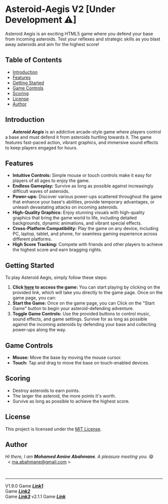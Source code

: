# Asteroid-Aegis V2 [Under Development ⚠]

Asteroid Aegis is an exciting HTML5 game where you defend your base from incoming asteroids. Test your reflexes and strategic skills as you blast away asteroids and aim for the highest score!


## Table of Contents
- [Introduction](#introduction)
- [Features](#features)
- [Getting Started](#getting-started)
- [Game Controls](#game-controls)
- [Scoring](#scoring)
- [License](#license)
- [Author](#author)



<h2 id='introduction'>Introduction</h2>

&nbsp; &nbsp; &nbsp; ***Asteroid Aegis*** is an addictive arcade-style game where players control a base and must defend it from asteroids hurtling towards it. The game features fast-paced action, vibrant graphics, and immersive sound effects to keep players engaged for hours.

<h2 id='features'>Features</h2>

* **Intuitive Controls:** Simple mouse or touch controls make it easy for players of all ages to enjoy the game.
* **Endless Gameplay:** Survive as long as possible against increasingly difficult waves of asteroids.
* **Power-ups:** Discover various power-ups scattered throughout the game that enhance your base's abilities, provide temporary advantages, or unleash devastating attacks on incoming asteroids.
* **High-Quality Graphics:** Enjoy stunning visuals with high-quality graphics that bring the game world to life, including detailed backgrounds, dynamic animations, and vibrant special effects.
* **Cross-Platform Compatibility:** Play the game on any device, including PC, laptop, tablet, and phone, for seamless gaming experience across different platforms.
* **High Score Tracking:** Compete with friends and other players to achieve the highest score and earn bragging rights.

<h2 id='getting-started'>Getting Started</h2>

To play Asteroid Aegis, simply follow these steps:
1. **Click [**here**](https://ma-abahmane.github.io/Asteroid-Aegis/) to access the game:** You can start playing by clicking on the provided link, which will take you directly to the game page.
Once on the game page, you can:
2. **Start the Game:** Once on the game page, you can Click on the "Start Game" button to begin your asteroid-defending adventure.
3. **Toggle Game Controls:** Use the provided buttons to control music, sound effects, and game settings.
Survive for as long as possible against the incoming asteroids by defending your base and collecting power-ups along the way.

<h2 id='game-controls'>Game Controls</h2>

* **Mouse:** Move the base by moving the mouse cursor.
* **Touch:** Tap and drag to move the base on touch-enabled devices.

<h2 id='scoring'>Scoring</h2>

* Destroy asteroids to earn points.
* The larger the asteroid, the more points it's worth.
* Survive as long as possible to achieve the highest score.

<h2 id='license'>License</h2>

This project is licensed under the [MIT License](https://github.com/MA-Abahmane/Asteroid-Aegis/blob/main/LICENSE.md).

<h2 id='author'>Author</h2> 

*Hi there, I am **Mohamed Amine Abahmane**. A pleasure meeting you.* 😄
<br>
&nbsp; < ma.abahmane@gmail.com >

<br>

---
V1.9.0
Game [***Link1***](https://asteroid-aegis.tech/) <br>
Game [***Link2***](https://asteroid-aegis.netlify.app/) <br>
Game [***Link3***](https://ma-abahmane.github.io/Asteroid-Aegis/)
v2.1.1
Game [***Link***](https://asteroid-aegis2.netlify.app/) <br>
